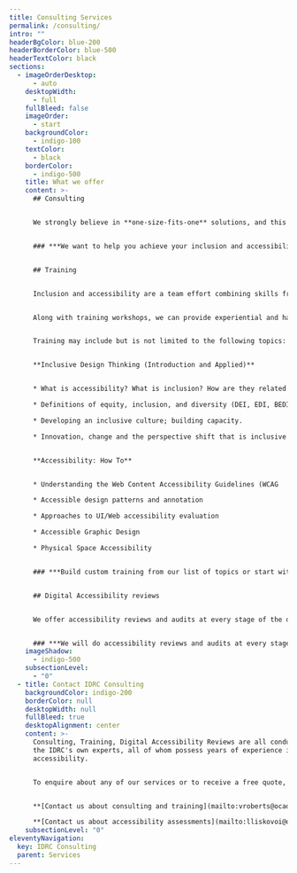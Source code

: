 ```yaml
---
title: Consulting Services
permalink: /consulting/
intro: ""
headerBgColor: blue-200
headerBorderColor: blue-500
headerTextColor: black
sections:
  - imageOrderDesktop:
      - auto
    desktopWidth:
      - full
    fullBleed: false
    imageOrder:
      - start
    backgroundColor:
      - indigo-100
    textColor:
      - black
    borderColor:
      - indigo-500
    title: What we offer
    content: >-
      ## Consulting


      We strongly believe in **one-size-fits-one** solutions, and this extends to our services. We work closely with our clients to meet you where you are and co-create customized approaches that can include a combination of training, accessibility evaluation, and flexible consulting support. There is no fixed, linear path through this work; organizations that feel behind can make great leaps through sustainable initiatives. Our consulting ethos is that everyone can (and should) learn to fold the perspective shift that Inclusive Design gives us into everything we do professionally: product-related, team-related, procurement, HR, management, hiring, external outreach… everything.


      ### ***We want to help you achieve your inclusion and accessibility goals.***


      ## Training


      Inclusion and accessibility are a team effort combining skills from ideation to practical skills (the tactical) and to culture. We offer a wide range of training approaches and workshops to take your team to the next level, whether you’re looking to change minds, learn practical skills, or inspire teams.


      Along with training workshops, we can provide experiential and hands-on learning activities such as inclusive design sprints and inclusive design challenges. When creating or customizing content, IDRC can co-create with the client (to their desired level of engagement) what those trainings will be. You can build custom training from our list of topics or start with a prepared workshop that bundles related topics.


      Training may include but is not limited to the following topics:


      **Inclusive Design Thinking (Introduction and Applied)**


      * What is accessibility? What is inclusion? How are they related to innovation?

      * Definitions of equity, inclusion, and diversity (DEI, EDI, BEDI, etc.) demystified.

      * Developing an inclusive culture; building capacity.

      * Innovation, change and the perspective shift that is inclusive thinking.


      **Accessibility: How To**


      * Understanding the Web Content Accessibility Guidelines (WCAG

      * Accessible design patterns and annotation

      * Approaches to UI/Web accessibility evaluation

      * Accessible Graphic Design

      * Physical Space Accessibility


      ### ***Build custom training from our list of topics or start with a prepared workshop that bundles related topics.***


      ## Digital Accessibility reviews


      We offer accessibility reviews and audits at every stage of the design process. Grounded in our expertise in accessibility and the Web Content Accessibility Guidelines (WCAG), we test websites, mobile apps, and other digital interactions and provide you with the guidance you need to create accessible experiences. We will review designs, existing websites, apps, VPATs or other accessibility communication.


      ### ***We will do accessibility reviews and audits at every stage of the design process.***
    imageShadow:
      - indigo-500
    subsectionLevel:
      - "0"
  - title: Contact IDRC Consulting
    backgroundColor: indigo-200
    borderColor: null
    desktopWidth: null
    fullBleed: true
    desktopAlignment: center
    content: >-
      Consulting, Training, Digital Accessibility Reviews are all conducted by
      the IDRC's own experts, all of whom possess years of experience in
      accessibility.


      To enquire about any of our services or to receive a free quote, please contact us.


      **[Contact us about consulting and training](mailto:vroberts@ocadu.ca)**

      **[Contact us about accessibility assessments](mailto:lliskovoi@ocadu.ca)**
    subsectionLevel: "0"
eleventyNavigation:
  key: IDRC Consulting
  parent: Services
---
```

